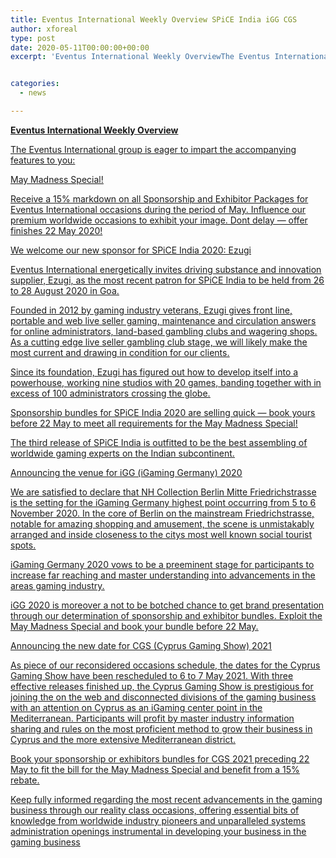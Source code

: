 ```yaml
---
title: Eventus International Weekly Overview SPiCE India iGG CGS
author: xforeal 
type: post
date: 2020-05-11T00:00:00+00:00
excerpt: 'Eventus International Weekly OverviewThe Eventus International group is eager to impart the accompanying features to you:May Madness Special!Receive a 15&amp;percnt; rebate on all Sponsorship and Exhibitor Packages for Eventus International occasions during the long stretch of May '


categories:
  - news

---
```

**<u>Eventus International Weekly Overview</u>**

**<u />**

The Eventus International group is eager to impart the accompanying features to you: 

<u>May Madness Special!</u>

Receive a 15&percnt; markdown on all Sponsorship and Exhibitor Packages for Eventus International occasions during the period of May. Influence our premium worldwide occasions to exhibit your image. Dont delay &#8212; offer finishes 22 May 2020! 

<u /> 

<u>We welcome our new sponsor for SPiCE India 2020: Ezugi</u>

Eventus International energetically invites driving substance and innovation supplier, Ezugi, as the most recent patron for SPiCE India to be held from 26 to 28 August 2020 in Goa. 

Founded in 2012 by gaming industry veterans, Ezugi gives front line, portable and web live seller gaming, maintenance and circulation answers for online administrators, land-based gambling clubs and wagering shops. As a cutting edge live seller gambling club stage, we will likely make the most current and drawing in condition for our clients. 

Since its foundation, Ezugi has figured out how to develop itself into a powerhouse, working nine studios with 20 games, banding together with in excess of 100 administrators crossing the globe. 

Sponsorship bundles for SPiCE India 2020 are selling quick &#8212; book yours before 22 May to meet all requirements for the May Madness Special! 

The third release of SPiCE India is outfitted to be the best assembling of worldwide gaming experts on the Indian subcontinent. 

<u>Announcing the venue for iGG (iGaming Germany) 2020</u>

We are satisfied to declare that NH Collection Berlin Mitte Friedrichstrasse is the setting for the iGaming Germany highest point occurring from 5 to 6 November 2020. In the core of Berlin on the mainstream Friedrichstrasse, notable for amazing shopping and amusement, the scene is unmistakably arranged and inside closeness to the citys most well known social tourist spots. 

iGaming Germany 2020 vows to be a preeminent stage for participants to increase far reaching and master understanding into advancements in the areas gaming industry. 

iGG 2020 is moreover a not to be botched chance to get brand presentation through our determination of sponsorship and exhibitor bundles. Exploit the May Madness Special and book your bundle before 22 May. 

<u>Announcing the new date for CGS (Cyprus Gaming Show) 2021</u>

As piece of our reconsidered occasions schedule, the dates for the Cyprus Gaming Show have been rescheduled to 6 to 7 May 2021. With three effective releases finished up, the Cyprus Gaming Show is prestigious for joining the on the web and disconnected divisions of the gaming business with an attention on Cyprus as an iGaming center point in the Mediterranean. Participants will profit by master industry information sharing and rules on the most proficient method to grow their business in Cyprus and the more extensive Mediterranean district. 

Book your sponsorship or exhibitors bundles for CGS 2021 preceding 22 May to fit the bill for the May Madness Special and benefit from a 15&percnt; rebate. 

Keep fully informed regarding the most recent advancements in the gaming business through our reality class occasions, offering essential bits of knowledge from worldwide industry pioneers and unparalleled systems administration openings instrumental in developing your business in the gaming business